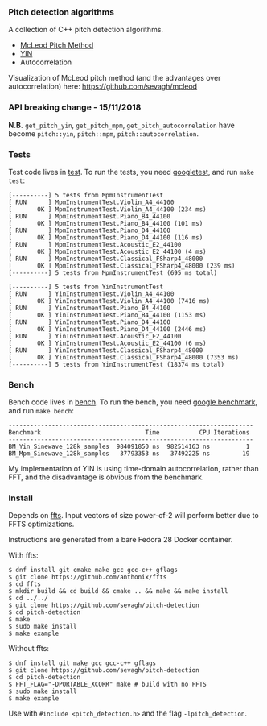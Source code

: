 ### Pitch detection algorithms

A collection of C++ pitch detection algorithms.

* [McLeod Pitch Method](http://miracle.otago.ac.nz/tartini/papers/A_Smarter_Way_to_Find_Pitch.pdf)
* [YIN](http://audition.ens.fr/adc/pdf/2002_JASA_YIN.pdf)
* Autocorrelation

Visualization of McLeod pitch method (and the advantages over autocorrelation) here: https://github.com/sevagh/mcleod

### API breaking change - 15/11/2018

**N.B.** `get_pitch_yin`, `get_pitch_mpm`, `get_pitch_autocorrelation` have become `pitch::yin`, `pitch::mpm`, `pitch::autocorrelation`.

### Tests

Test code lives in [test](./test). To run the tests, you need [googletest](https://github.com/google/googletest), and run `make test`:

```
[----------] 5 tests from MpmInstrumentTest
[ RUN      ] MpmInstrumentTest.Violin_A4_44100
[       OK ] MpmInstrumentTest.Violin_A4_44100 (234 ms)
[ RUN      ] MpmInstrumentTest.Piano_B4_44100
[       OK ] MpmInstrumentTest.Piano_B4_44100 (101 ms)
[ RUN      ] MpmInstrumentTest.Piano_D4_44100
[       OK ] MpmInstrumentTest.Piano_D4_44100 (116 ms)
[ RUN      ] MpmInstrumentTest.Acoustic_E2_44100
[       OK ] MpmInstrumentTest.Acoustic_E2_44100 (4 ms)
[ RUN      ] MpmInstrumentTest.Classical_FSharp4_48000
[       OK ] MpmInstrumentTest.Classical_FSharp4_48000 (239 ms)
[----------] 5 tests from MpmInstrumentTest (695 ms total)

[----------] 5 tests from YinInstrumentTest
[ RUN      ] YinInstrumentTest.Violin_A4_44100
[       OK ] YinInstrumentTest.Violin_A4_44100 (7416 ms)
[ RUN      ] YinInstrumentTest.Piano_B4_44100
[       OK ] YinInstrumentTest.Piano_B4_44100 (1153 ms)
[ RUN      ] YinInstrumentTest.Piano_D4_44100
[       OK ] YinInstrumentTest.Piano_D4_44100 (2446 ms)
[ RUN      ] YinInstrumentTest.Acoustic_E2_44100
[       OK ] YinInstrumentTest.Acoustic_E2_44100 (6 ms)
[ RUN      ] YinInstrumentTest.Classical_FSharp4_48000
[       OK ] YinInstrumentTest.Classical_FSharp4_48000 (7353 ms)
[----------] 5 tests from YinInstrumentTest (18374 ms total)
```

### Bench

Bench code lives in [bench](./bench). To run the bench, you need [google benchmark](https://github.com/google/benchmark), and run `make bench`:

```
--------------------------------------------------------------------
Benchmark                             Time           CPU Iterations
--------------------------------------------------------------------
BM_Yin_Sinewave_128k_samples  984091850 ns  982514163 ns          1
BM_Mpm_Sinewave_128k_samples   37793353 ns   37492225 ns         19
```

My implementation of YIN is using time-domain autocorrelation, rather than FFT, and the disadvantage is obvious from the benchmark.

### Install

Depends on [ffts](https://github.com/anthonix/ffts). Input vectors of size power-of-2 will perform better due to FFTS optimizations.

Instructions are generated from a bare Fedora 28 Docker container.

With ffts:

```
$ dnf install git cmake make gcc gcc-c++ gflags
$ git clone https://github.com/anthonix/ffts
$ cd ffts
$ mkdir build && cd build && cmake .. && make && make install
$ cd ../../
$ git clone https://github.com/sevagh/pitch-detection
$ cd pitch-detection
$ make
$ sudo make install
$ make example
```

Without ffts:

```
$ dnf install git make gcc gcc-c++ gflags
$ git clone https://github.com/sevagh/pitch-detection
$ cd pitch-detection 
$ FFT_FLAG="-DPORTABLE_XCORR" make # build with no FFTS
$ sudo make install
$ make example
```

Use with `#include <pitch_detection.h>` and the flag `-lpitch_detection`.
